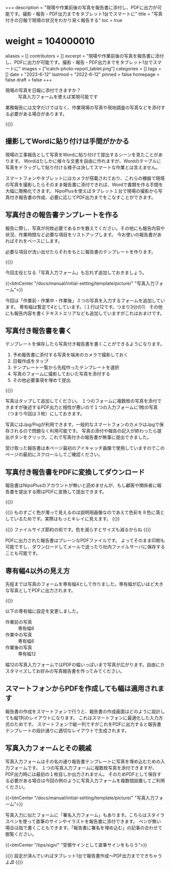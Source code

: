 +++
description = "現場や作業前後の写真を報告書に添付し、PDFに出力が可能です。撮影・報告・PDF出力までをタブレット1台でスマートに"
title = "写真付きの日報で現場の状況をわかり易く報告する"
toc = true
# weight = 104000010
aliases = []
contributors = []
excerpt = "現場や作業前後の写真を報告書に添付し、PDFに出力が可能です。撮影・報告・PDF出力までをタブレット1台でスマートに"
images = ["icatch-photo-report_tablet.png"]
categories = []
tags = []
date = "2023-6-12"
lastmod = "2022-6-12"
pinned = false
homepage = false
draft = false
+++


<dl class="faq">
<dt>現場の写真を日報に添付できますか？</dt>
<dd>写真入力フォームを使えば実現可能です</dd>
</dl>


業務報告には文字だけではなく、作業現場の写真や現地調査の写真などを添付する必要がある場合があります。

{{<icatch filename="icatch-photo-report" msg="現場の写真を 報告書に添付可" title="予定と実績の進捗表" fontsize="30px" alice="guide" >}}

## 撮影してWordに貼り付けは手間がかかる

現場の工事報告として写真をWordに貼り付けて提出するシーンを見たことがあります。
Wordはたしかに様々な文書を自由に作れますが、Wordのテーブルに写真をドラッグして貼り付ける様子は決してスマートな作業とは言えません。

スマートフォンやタブレットにはカメラが搭載されており、これらの機器で現場の写真を撮影したらそのまま報告書に添付できれば、Wordで書類を作る手間を大幅に簡略化できます。
NipoPlusを使えばタブレット１台で現場の撮影から写真付き報告書の作成、必要に応じてPDF出力までをこなすことができます。

## 写真付きの報告書テンプレートを作る

報告に際し、写真が何枚必要であるかを数えてください。その他にも報告内容や状況、作業時間など必要な項目をリストアップします。
今お使いの報告書があればそれをベースにします。

必要な項目が洗い出せたらそれをもとに報告書のテンプレートを作ります。

{{<appscreen filename="make-photo-report" msg="現場の写真を 報告書に添付可" title="報告書テンプレートの設計画面。写真をテンプレートに埋め込む" fontsize="30px" alice="guide" >}}

今回主役となる「写真入力フォーム」も忘れず追加しておきましょう。

{{<btnCenter "/docs/manual/initial-setting/template/picture/" "写真入力フォーム">}}

今回は「作業前・作業中・作業後」３つの写真を入力するフォームを追加しています。
専有幅は暫定で4としています。（１行は12です。つまり3分の1）
その他にも報告内容を書くテキストエリアなども追加していますがこれはおまけです。

## 写真付き報告書を書く

テンプレートを保存したら写真付き報告書を書くことができるようになります。

1. 予め報告書に添付する写真を端末のカメラで撮影しておく
1. 日報作成をタップ
1. テンプレート一覧から先程作ったテンプレートを選択
1. 写真のフォームに撮影しておいた写真を添付する
1. その他必要事項を埋めて提出

{{<appscreen filename="write-photo-report"  title="報告書の作成画面。写真はタップして追加できます" fontsize="30px" alice="guide" >}}

写真はタップして追加してください。
１つのフォームに複数枚の写真を添付できますが後述するPDF出力と相性が悪いので１つの入力フォームに1枚の写真（つまり今回は３枚）にしておきます。

写真にはJpg/Pngが利用できます。一般的なスマートフォンのカメラはJpgで保存されるので問題なく利用可能です。
写真の添付や報告の記入が終わったら提出ボタンをクリック。これで写真付きの報告書が無事に提出できました。

受け取った報告書は本ページ最初のアイキャッチ画像で使用していますのでこのページの最初にスクロールしてご確認ください。

## 写真付き報告書をPDFに変換してダウンロード

報告書はNipoPlusのアカウントが無いと読めませんが、もし顧客や関係者に報告書を提出する際はPDFに変換して提出できます。

{{<appscreen filename="convert-pdf"  title="写真付き報告書をPDFに変換して出力" fontsize="30px" alice="guide" >}}

{{<warning>}}
ものすごく色が濁って見えるのは説明用画像なのであえて色彩を８色に落としているためです。実際はもっとキレイに見えます。
{{</warning>}}

{{<alice pos="right" icon="phone">}}
ファイルサイズ節約の術です。色を減らすとサイズも減るからね
{{</alice>}}

PDFに出力された報告書はプレーンなPDFファイルです。
よってそのまま印刷も可能ですし、ダウンロードしてメールで送ったり社内ファイルサーバに保存することも可能です。


## 専有幅4以外の見え方

先程までは写真のフォームを専有幅4として作りました。専有幅が広いほど大きな写真としてPDFに出力されます。

{{<appscreen filename="pdf-sample2"  title="写真付き報告書をPDFに変換して出力" fontsize="30px" alice="guide" >}}

以下の専有幅に設定を変更しました。

<dl class="basic">
<dt>作業前の写真</dt>
<dd>専有幅6</dd>
<dt>作業中の写真</dt>
<dd>専有幅6</dd>
<dt>作業後の写真</dt>
<dd>専有幅12</dd>
</dl>

幅12の写真入力フォームではPDFの幅いっぱいまで写真が広がります。自由にカスタマイズしてお好みの写真報告書を作ってみてください。

## スマートフォンからPDFを作成しても幅は適用されます

報告書の作成をスマートフォンで行うと、報告書の作成画面はどのように設計しても縦1列のレイアウトになります。
これはスマートフォンに最適化した入力方式のためです。
スマートフォンで縦一列ですがこれをPDFに出力すると報告書テンプレートの設計通りに適切なレイアウトで生成されます。



## 写真入力フォームとその親戚

写真入力フォームはその名の通り報告書テンプレートに写真を埋め込むための入力フォームです。
１つの写真入力フォームに複数枚写真を添付できますが、PDF出力時には最初の１枚目しか出力されません。
そのためPDFとして保存する必要がある場合は今回の例のように写真入力フォームを複数個設置してご利用ください。

{{<btnCenter "/docs/manual/initial-setting/template/picture/" "写真入力フォーム">}}


写真入力に似たフォームに「署名入力フォーム」もあります。こちらはスタイラスペンを使って直筆のサインやイラストを報告書に添付できます。
ペンが無い場合は指で書くこともできます。「報告書に署名を埋め込む」の記事の合わせて御覧ください。

{{<btnCenter "/tips/sign/" "受領サインとして直筆サインをもらう">}}



{{<alice pos="right" icon="tablet">}}
設定が済んでいればタブレット1台で報告書作成〜PDF出力までできちゃうよ♫
{{</alice>}}